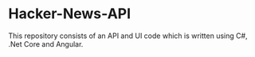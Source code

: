 # Hacker-News-API
This repository consists of an  API and UI code which is written using C#, .Net Core and Angular.
